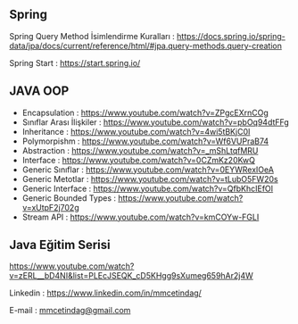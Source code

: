 ## Spring
Spring Query Method İsimlendirme Kuralları : https://docs.spring.io/spring-data/jpa/docs/current/reference/html/#jpa.query-methods.query-creation

Spring Start : https://start.spring.io/
## JAVA OOP
- Encapsulation : https://www.youtube.com/watch?v=ZPgcEXrnCOg
- Sınıflar Arası İlişkiler : https://www.youtube.com/watch?v=pbOq94dtFFg
- Inheritance : https://www.youtube.com/watch?v=4wi5tBKjC0I
- Polymorpishm : https://www.youtube.com/watch?v=Wf6VUPraB74
- Abstraction : https://www.youtube.com/watch?v=_mShLtqfMRU
- Interface : https://www.youtube.com/watch?v=0CZmKz20KwQ
- Generic Sınıflar : https://www.youtube.com/watch?v=0EYWRexIOeA
- Generic Metotlar : https://www.youtube.com/watch?v=tLubO5FW20s
- Generic Interface : https://www.youtube.com/watch?v=QfbKhcIEfOI
- Generic Bounded Types : https://www.youtube.com/watch?v=xUtpF2j702g
- Stream API : https://www.youtube.com/watch?v=kmCOYw-FGLI

## Java Eğitim Serisi
https://www.youtube.com/watch?v=zERL__bD4NI&list=PLEcJSEQK_cD5KHgg9sXumeg659hAr2j4W

Linkedin : https://www.linkedin.com/in/mmcetindag/

E-mail : mmcetindag@gmail.com